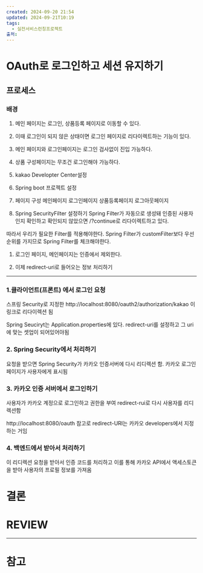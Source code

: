 ```yaml
---
created: 2024-09-20 21:54
updated: 2024-09-21T10:19
tags:
  - 실전서비스런칭프로젝트
출처: 
---
```

# OAuth로 로그인하고 세션 유지하기
## 프로세스
### 배경
1. 메인 페이지는 로그인, 상품등록 페이지로 이동할 수 있다.
2. 이때 로그인이 되지 않은 상태이면 로그인 페이지로 리다이렉트하는 기능이 있다.
3. 메인 페이지와 로그인페이지는 로그인 검사없이 진입 가능하다.
4. 상품 구성페이지는 무조건 로그인해야 가능하다.


1. kakao Developter Center설정
2. Spring boot 프로젝트 설정
3. 페이지 구성
   메인페이지
   로그인페이지
   상품등록페이지
   로그아웃페이지

4. Spring SecurityFilter 설정하기
Spring Filter가 자동으로 생성돼 인증된 사용자인지 확인하고 확인되지 않았으면 /?continue로 리다이렉트하고 있다.

따라서 우리가 필요한 Filter를 적용해야한다.
Spring Filter가 customFilter보다 우선순위를 가지므로 Spring Filter를 체크해야한다.

1. 로그인 페이지, 메인페이지는 인증에서 제외한다.

4. 이제 redirect-uri로 들어오는 정보 처리하기 
   




---


### 1.클라이언트(프론트) 에서 로그인 요청
스프링 Security로 지정한 http://localhost:8080/oauth2/authorization/kakao 이 링크로 리다이렉션 됨

Spring Seuciryt는 Application.properties에 있다. 
redirect-uri를 설정하고 그 uri에 맞는 셋업이 되어있어야됨


### 2. Spring Security에서 처리하기 
요청을 받으면 Spring Security가 카카오 인증서버에 다시 리디렉션 함. 카카오 로그인 페이지가 사용자에게 표시됨 

### 3. 카카오 인증 서버에서 로그인하기
사용자가 카카오 계정으로 로그인하고 권한을 부여
redirect-rui로 다시 사용자를 리디렉션함
  
http://localhost:8080/oauth
참고로 redirect-URI는 카카오 developers에서 지정하는 거임

### 4. 백엔드에서 받아서 처리하기
이 리디렉션 요청을 받아서 인증 코드를 처리하고 이를 통해 카카오 API에서 액세스토큰을 받아 사용자의 프로필 정보를 가져옴


# 결론

# REVIEW

---
# 참고
